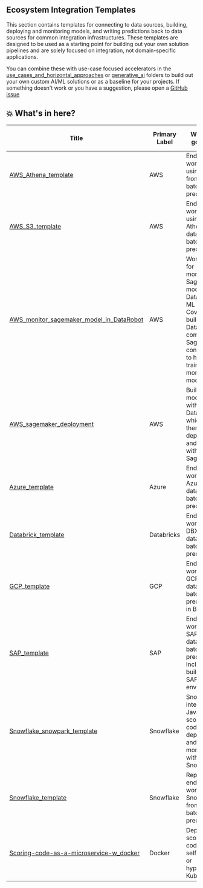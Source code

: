 ## Ecosystem Integration Templates
This section contains templates for connecting to data sources, building, deploying and monitoring models, and writing predictions back to data sources for common integration infrastructures. These templates are designed to be used as a starting point for building out your own solution pipelines and are solely focused on integration, not domain-specific applications. 

You can combine these with use-case focused accelerators in the [use_cases_and_horizontal_approaches](https://github.com/datarobot-community/ai-accelerators/tree/main/use_cases_and_horizontal_approaches) or [generative_ai](https://github.com/datarobot-community/ai-accelerators/main/update-structure/generative_ai) folders to build out your own custom AI/ML solutions or as a baseline for your projects. If something doesn't work or you have a suggestion, please open a [GitHub issue](https://github.com/datarobot-community/ai-accelerators/issues)

## 💥 What's in here?
| Title | Primary Label | What it's good for | Other Labels| Extensibility to other Integrations |
|---|---|---|---|---|
| [AWS_Athena_template](https://github.com/datarobot-community/ai-accelerators/tree/main/ecosystem_integration_templates/AWS_Athena_template) | AWS| End-to-end workflow using S3 from data to batch predictions | AutoML | Low, AWS focused |
| [AWS_S3_template](https://github.com/datarobot-community/ai-accelerators/tree/main/ecosystem_integration_templates/AWS_Athena_template) | AWS| End-to-end workflow using Athena from data to batch predictions | AutoML | Low, AWS focused |
| [AWS_monitor_sagemaker_model_in_DataRobot](https://github.com/datarobot-community/ai-accelerators/tree/main/ecosystem_integration_templates/AWS_monitor_sagemaker_model_in_DataRobot)| AWS| Workflow for monitornig Sagemaker models with DataRobot ML Ops. Covers building DataRobot compatible Sagemaker containers to host, train, and monitor models | Sagemaker, ML Ops | Low, AWS focused, but broadly applies to non-AutoML Sagemaker deployments |
| [AWS_sagemaker_deployment](https://github.com/datarobot-community/ai-accelerators/tree/main/ecosystem_integration_templates/AWS_sagemaker_deployment)  | AWS | Building models within DataRobot which will then be deployed and hosted within AWS SageMaker | AutoML, Sagemaker | Low, AWS focused |
| [Azure_template](https://github.com/datarobot-community/ai-accelerators/tree/main/ecosystem_integration_templates/Azure_template) | Azure  | End-to-end workflow in Azure from data to batch predictions | AutoML | Low, Azure focused |
| [Databrick_template](https://github.com/datarobot-community/ai-accelerators/tree/main/ecosystem_integration_templates/Databricks_template) | Databricks | End-to-end workflow in DBX from data to batch predictions | AutoML, Spark | Low, Databricks focused |
| [GCP_template](https://github.com/datarobot-community/ai-accelerators/tree/alevan/update-structure/ecosystem_integration_templates/GCP_template) | GCP | End-to-end workflow in GCP from data to batch predictions in BigQuery | AutoML, BigQuery | Low, GCP focused |
| [SAP_template](https://github.com/datarobot-community/ai-accelerators/tree/main/ecosystem_integration_templates/SAP_template) | SAP | End-to-end workflow in SAP from data to batch predictions. Includes building out SAP HANA environment | AutoML | Low, SAP Focused |
| [Snowflake_snowpark_template](https://github.com/datarobot-community/ai-accelerators/tree/main/ecosystem_integration_templates/Snowflake_snowpark_template) |Snowflake| Snowpark integration, Java scoring code deployment and monitoring with PPS in Snowflake | Snowpark, AutoML | Low, Snowflake focused |
| [Snowflake_template](https://github.com/datarobot-community/ai-accelerators/tree/main/ecosystem_integration_templates/Snowflake_template) | Snowflake  | Repeatable end-to-end workflow in Snowflake from data to batch predictions | AutoML | Low, Snowflake focused |
| [Scoring-code-as-a-microservice-w_docker](https://github.com/datarobot-community/ai-accelerators/tree/main/ecosystem_integration_templates/scoring-code-as-microservice-w_docker) | Docker | Deploy scoring code on self-hosted or hyperscaler Kubernetes | Kubernetes | High, runs on CLI, AWS Sagemaker, Apache Spark, Snowflake, Java project|
